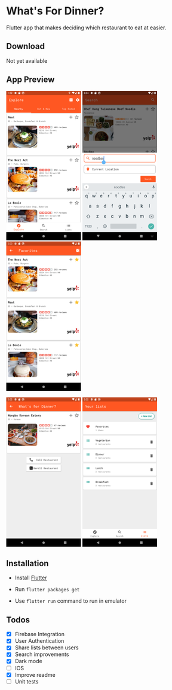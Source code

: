 # What's For Dinner?

Flutter app that makes deciding which restaurant to eat at easier. 

## Download

Not yet available

## App Preview

<p float="left">
  <img src="./images/nearby.png" width="200" />
  <img src="./images/search.png" width="200" /> 
  <img src="./images/favorites.png" width="200"/>
</p>

<p float="left">
  <img src="./images/choose_one.png" width="200"/>
  <img src="./images/custom_lists.png" width="200"/>
</p>


## Installation

- Install [Flutter](https://flutter.dev/docs/get-started/install)

- Run `flutter packages get`

- Use `flutter run` command to run in emulator 


## Todos

- [x] Firebase Integration
- [x] User Authentication
- [x] Share lists between users
- [x] Search improvements
- [x] Dark mode
- [ ] IOS 
- [x] Improve readme
- [ ] Unit tests
